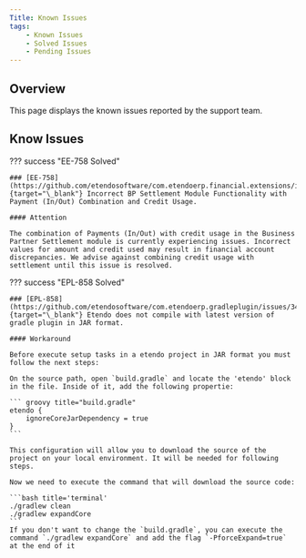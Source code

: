 ```yaml
---
Title: Known Issues
tags:
    - Known Issues
    - Solved Issues
    - Pending Issues
---
```


## Overview
This page displays the known issues reported by the support team.

## Know Issues

??? success "EE-758 Solved"

    ### [EE-758](https://github.com/etendosoftware/com.etendoerp.financial.extensions/issues/17){target="\_blank"} Incorrect BP Settlement Module Functionality with Payment (In/Out) Combination and Credit Usage.

    #### Attention

    The combination of Payments (In/Out) with credit usage in the Business Partner Settlement module is currently experiencing issues. Incorrect values for amount and credit used may result in financial account discrepancies. We advise against combining credit usage with settlement until this issue is resolved.

??? success "EPL-858 Solved"

    ### [EPL-858](https://github.com/etendosoftware/com.etendoerp.gradleplugin/issues/34){target="\_blank"} Etendo does not compile with latest version of gradle plugin in JAR format.

    #### Workaround

    Before execute setup tasks in a etendo project in JAR format you must follow the next steps:

    On the source path, open `build.gradle` and locate the 'etendo' block in the file. Inside of it, add the following propertie:

    ``` groovy title="build.gradle" 
    etendo {
        ignoreCoreJarDependency = true
    }
    ```

    This configuration will allow you to download the source of the project on your local environment. It will be needed for following steps. 

    Now we need to execute the command that will download the source code:

    ```bash title='terminal'
    ./gradlew clean
    ./gradlew expandCore 
    ```
    If you don't want to change the `build.gradle`, you can execute the command `./gradlew expandCore` and add the flag `-PforceExpand=true` at the end of it

